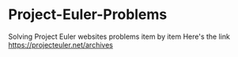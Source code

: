 # Project-Euler-Problems

Solving Project Euler websites problems item by item
Here's the link  https://projecteuler.net/archives
